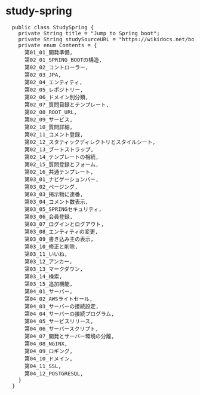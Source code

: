 # study-spring

<pre>
  public class StudySpring {
    private String title = "Jump to Spring boot";
    private String studySourceURL = "https://wikidocs.net/book/7601";
    private enum Contents = {
      第01_01_開発準備,
      第02_01_SPRING_BOOTの構造,
      第02_02_コントローラー,
      第02_03_JPA,
      第02_04_エンティティ,
      第02_05_レポジトリー,
      第02_06_ドメイン別分類,
      第02_07_質問目録とテンプレート,
      第02_08_ROOT_URL,
      第02_09_サービス,
      第02_10_質問詳細,
      第02_11_コメント登録,
      第02_12_スタティックディレクトリとスタイルシート,
      第02_13_ブートストラップ,
      第02_14_テンプレートの相続,
      第02_15_質問登録とフォーム,
      第02_16_共通テンプレート,
      第03_01_ナビゲーションバー,
      第03_02_ページング,
      第03_03_掲示物に連番,
      第03_04_コメント数表示,
      第03_05_SPRINGセキュリティ,
      第03_06_会員登録,
      第03_07_ログインとログアウト,
      第03_08_エンティティの変更,
      第03_09_書き込み主の表示,
      第03_10_修正と削除,
      第03_11_いいね,
      第03_12_アンカー,
      第03_13_マークダウン,
      第03_14_検索,
      第03_15_追加機能,
      第04_01_サーバー,
      第04_02_AWSライトセール,
      第04_03_サーバーの接続設定,
      第04_04_サーバーの接続プログラム,
      第04_05_サービスリリース,
      第04_06_サーバースクリプト,
      第04_07_開発とサーバー環境の分離,
      第04_08_NGINX,
      第04_09_ロギング,
      第04_10_ドメイン,
      第04_11_SSL,
      第04_12_POSTGRESQL,
    }
  }
</pre>
